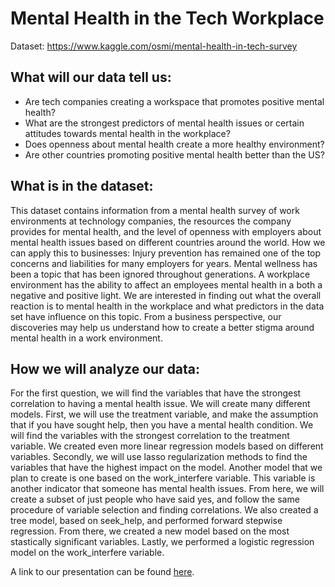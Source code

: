 # Mental Health in the Tech Workplace

Dataset: ​https://www.kaggle.com/osmi/mental-health-in-tech-survey

## What will our data tell us:
- Are tech companies creating a workspace that promotes positive mental health?
- What are the strongest predictors of mental health issues or certain attitudes towards
mental health in the workplace?
- Does openness about mental health create a more healthy environment?
- Are other countries promoting positive mental health better than the US?

## What is in the dataset:
This dataset contains information from a mental health survey of work environments at
technology companies, the resources the company provides for mental health, and the level of openness with employers about mental health issues based on different countries around the world.
How we can apply this to businesses:
Injury prevention has remained one of the top concerns and liabilities for many
employers for years. Mental wellness has been a topic that has been ignored throughout generations. A workplace environment has the ability to affect an employees mental health in a both a negative and positive light. We are interested in finding out what the overall reaction is to mental health in the workplace and what predictors in the data set have influence on this topic. From a business perspective, our discoveries may help us understand how to create a better stigma around mental health in a work environment.

## How we will analyze our data:
For the first question, we will find the variables that have the strongest correlation to
having a mental health issue. We will create many different models. First, we will use the treatment variable, and make the assumption that if you have sought help, then you have a mental health condition. We will find the variables with the strongest correlation to the treatment variable. We created even more linear regression models based on different variables. Secondly, we will use lasso regularization methods to find the variables that have the highest impact on the model.
Another model that we plan to create is one based on the work_interfere variable. This variable is another indicator that someone has mental health issues. From here, we will create a subset of just people who have said yes, and follow the same procedure of variable selection and finding correlations.
We also created a tree model, based on seek_help, and performed forward stepwise regression. From there, we created a new model based on the most stastically significant variables. Lastly, we performed a logistic regression model on the work_interfere variable.

A link to our presentation can be found [here](https://docs.google.com/presentation/d/1LNF5VVoURVZl1l0MdVPCfSmia5YOt_LKlIYFa40-4fA/edit?usp=sharing).

